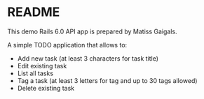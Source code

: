 # README

This demo Rails 6.0 API app is prepared by Matiss Gaigals.

A simple TODO application that allows to:
* Add new task (at least 3 characters for task title)
* Edit existing task
* List all tasks
* Tag a task (at least 3 letters for tag and up to 30 tags allowed)
* Delete existing task
